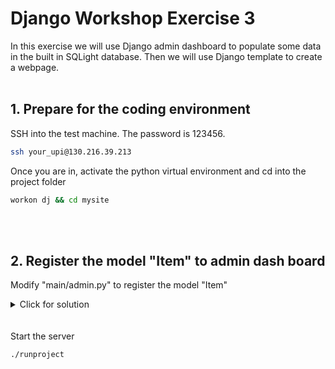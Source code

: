# Django Workshop Exercise 3

In this exercise we will use Django admin dashboard to populate some data in the built in SQLight database. Then we will use Django template to create a webpage.
<br/><br/>
## 1. Prepare for the coding environment  

SSH into the test machine. The password is 123456.
```sh
ssh your_upi@130.216.39.213
```
Once you are in, activate the python virtual environment and cd into the project folder
```sh
workon dj && cd mysite
```
<br/><br/>

## 2. Register the model "Item" to admin dash board

Modify "main/admin.py" to register the model "Item"
<details>
  <summary>Click for solution</summary>
  
```sh
from django.contrib import admin
from .model import ToDoList, Item

# Register your models here.
admin.site.register(ToDoList)
admin.site.register(Item)
```
</details>  
<br/><br/>
Start the server

```sh
./runproject
```

